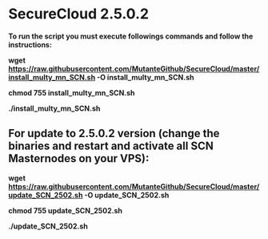 # SecureCloud 2.5.0.2

<b>To run the script you must execute followings commands and follow the instructions:</bh>

wget https://raw.githubusercontent.com/MutanteGithub/SecureCloud/master/install_multy_mn_SCN.sh -O install_multy_mn_SCN.sh

chmod 755 install_multy_mn_SCN.sh

./install_multy_mn_SCN.sh

## For update to 2.5.0.2 version (change the binaries and restart and activate all SCN Masternodes on your VPS):

wget https://raw.githubusercontent.com/MutanteGithub/SecureCloud/master/update_SCN_2502.sh -O update_SCN_2502.sh

chmod 755 update_SCN_2502.sh

./update_SCN_2502.sh
